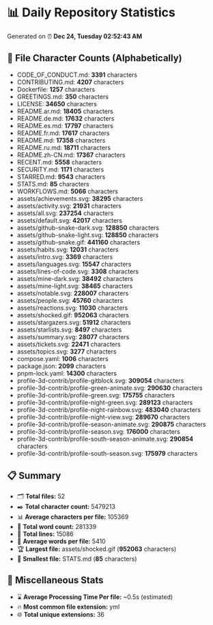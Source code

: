 # 📊 Daily Repository Statistics
Generated on ⏰ **Dec 24, Tuesday 02:52:43 AM**

## 📂 File Character Counts (Alphabetically)
- CODE_OF_CONDUCT.md: **3391** characters
- CONTRIBUTING.md: **4207** characters
- Dockerfile: **1257** characters
- GREETINGS.md: **350** characters
- LICENSE: **34650** characters
- README.ar.md: **18405** characters
- README.de.md: **17632** characters
- README.es.md: **17797** characters
- README.fr.md: **17617** characters
- README.md: **17358** characters
- README.ru.md: **18711** characters
- README.zh-CN.md: **17367** characters
- RECENT.md: **5558** characters
- SECURITY.md: **1171** characters
- STARRED.md: **9543** characters
- STATS.md: **85** characters
- WORKFLOWS.md: **5066** characters
- assets/achievements.svg: **38295** characters
- assets/activity.svg: **21931** characters
- assets/all.svg: **237254** characters
- assets/default.svg: **42017** characters
- assets/github-snake-dark.svg: **128850** characters
- assets/github-snake-light.svg: **128850** characters
- assets/github-snake.gif: **441160** characters
- assets/habits.svg: **12031** characters
- assets/intro.svg: **3369** characters
- assets/languages.svg: **15547** characters
- assets/lines-of-code.svg: **3308** characters
- assets/mine-dark.svg: **38492** characters
- assets/mine-light.svg: **38465** characters
- assets/notable.svg: **228007** characters
- assets/people.svg: **45760** characters
- assets/reactions.svg: **11030** characters
- assets/shocked.gif: **952063** characters
- assets/stargazers.svg: **51912** characters
- assets/starlists.svg: **8497** characters
- assets/summary.svg: **28077** characters
- assets/tickets.svg: **22471** characters
- assets/topics.svg: **3277** characters
- compose.yaml: **1006** characters
- package.json: **2099** characters
- pnpm-lock.yaml: **14300** characters
- profile-3d-contrib/profile-gitblock.svg: **309054** characters
- profile-3d-contrib/profile-green-animate.svg: **290630** characters
- profile-3d-contrib/profile-green.svg: **175755** characters
- profile-3d-contrib/profile-night-green.svg: **289123** characters
- profile-3d-contrib/profile-night-rainbow.svg: **483040** characters
- profile-3d-contrib/profile-night-view.svg: **289670** characters
- profile-3d-contrib/profile-season-animate.svg: **290875** characters
- profile-3d-contrib/profile-season.svg: **176000** characters
- profile-3d-contrib/profile-south-season-animate.svg: **290854** characters
- profile-3d-contrib/profile-south-season.svg: **175979** characters

## 📋 Summary
- 🗂️ **Total files:** 52
- ✒️ **Total character count:** 5479213
- 📊 **Average characters per file:** 105369
- 📝 **Total word count:** 281339
- 🧾 **Total lines:** 15086
- 📐 **Average words per file:** 5410
- 🏆 **Largest file:** assets/shocked.gif (**952063** characters)
- 🥉 **Smallest file:** STATS.md (**85** characters)

## 🌟 Miscellaneous Stats
- ⌛ **Average Processing Time Per file:** ~0.5s (estimated)
- 🔥 **Most common file extension:** yml
- 🌐 **Total unique extensions:** 36
